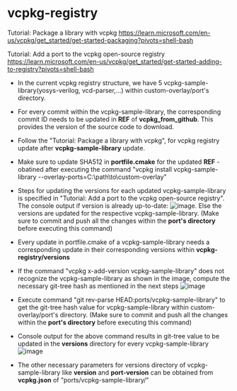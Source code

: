 # vcpkg-registry

Tutorial: Package a library with vcpkg
https://learn.microsoft.com/en-us/vcpkg/get_started/get-started-packaging?pivots=shell-bash

Tutorial: Add a port to the vcpkg open-source registry
https://learn.microsoft.com/en-us/vcpkg/get_started/get-started-adding-to-registry?pivots=shell-bash

* In the current vcpkg registry structure, we have 5 vcpkg-sample-library(yosys-verilog, vcd-parser,...) within custom-overlay/port's directory.
* For every commit within the vcpkg-sample-library, the corresponding commit ID needs to be updated in **REF** of **vcpkg_from_github**. This provides the version of the source code to download.
* Follow the "Tutorial: Package a library with vcpkg", for vcpkg registry update after **vcpkg-sample-library** update.
* Make sure to update SHA512 in **portfile.cmake** for the updated **REF** - obatined after executing the command "vcpkg install vcpkg-sample-library --overlay-ports=C:\path\to\custom-overlay"

* Steps for updating the versions for each updated vcpkg-sample-library is specified in "Tutorial: Add a port to the vcpkg open-source registry". The console output if version is already up-to-date:
  ![image](https://github.com/user-attachments/assets/2f9dea8e-6372-468c-99b3-50c3208f0162). Else the versions are updated for the respective vcpkg-sample-library. 
  (Make sure to commit and push all the changes within the **port's directory** before executing this command)
* Every update in portfile.cmake of a vcpkg-sample-library needs a corresponding update in their corresponding versions within **vcpkg-registry/versions**
* If the command "vcpkg x-add-version vcpkg-sample-library" does not recognize the vcpkg-sample-library as shown in the image, compute the necessary git-tree hash as mentioned in the next steps
![image](https://github.com/user-attachments/assets/49a6dba2-d3be-483d-ae44-083250c48c51)
* Execute command "git rev-parse HEAD:ports/vcpkg-sample-library" to get the git-tree hash value for vcpkg-sample-library within custom-overlay/port's directory.
  (Make sure to commit and push all the changes within the **port's directory** before executing this command)
* Console output for the above command results in git-tree value to be updated in the **versions** directory for every vcpkg-sample-library
  ![image](https://github.com/user-attachments/assets/fc9dbf71-82ff-4fc9-8bee-b29be1b3e4ae)
* The other necessary parameters for versions directory of vcpkg-sample-library like **version** and **port-version** can be obtained from **vcpkg.json** of "ports/vcpkg-sample-library/"

